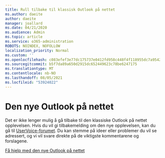 ```yaml
---
title: Rull tilbake til klassisk Outlook på nettet
ms.author: daeite
author: daeite
manager: joallard
ms.date: 04/21/2020
ms.audience: Admin
ms.topic: article
ms.service: o365-administration
ROBOTS: NOINDEX, NOFOLLOW
localization_priority: Normal
ms.custom: ''
ms.openlocfilehash: c083efef3e77dc175737e0412fd958c448f4f118955dc7a95427dab831ccbe4d
ms.sourcegitcommit: b5f7da89a650d2915dc652449623c78be6247175
ms.translationtype: MT
ms.contentlocale: nb-NO
ms.lasthandoff: 08/05/2021
ms.locfileid: "53924022"
---
```

# <a name="the-new-outlook-on-the-web"></a>Den nye Outlook på nettet

Det er ikke lenger mulig å gå tilbake til den klassiske Outlook på nettet opplevelsen. Hvis du vil gi tilbakemelding om den nye opplevelsen, kan du gå til [UserVoice-forumet](https://go.microsoft.com/fwlink/?linkid=2103182). Du kan stemme på ideer eller problemer du vil se adressert, og vi vil svare direkte på de viktigste kommentarene og forslagene.

[Få hjelp med den nye Outlook på nettet](https://support.office.com/article/017014cd-2ad0-41ab-8473-6bd8c349d4f8)